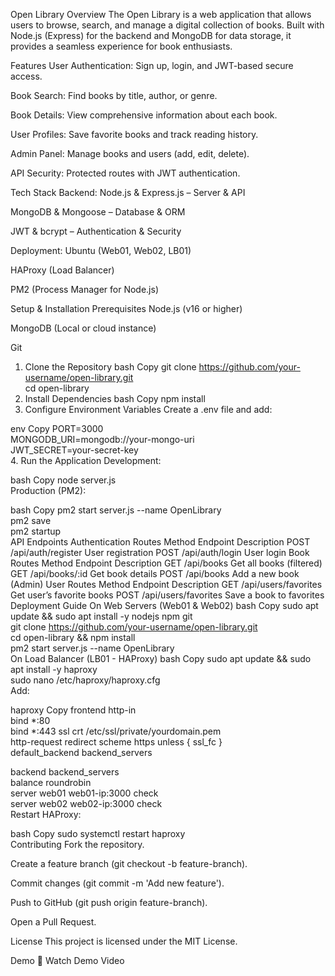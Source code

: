 Open Library
Overview
The Open Library is a web application that allows users to browse, search, and manage a digital collection of books. Built with Node.js (Express) for the backend and MongoDB for data storage, it provides a seamless experience for book enthusiasts.

Features
User Authentication: Sign up, login, and JWT-based secure access.

Book Search: Find books by title, author, or genre.

Book Details: View comprehensive information about each book.

User Profiles: Save favorite books and track reading history.

Admin Panel: Manage books and users (add, edit, delete).

API Security: Protected routes with JWT authentication.

Tech Stack
Backend:
Node.js & Express.js – Server & API

MongoDB & Mongoose – Database & ORM

JWT & bcrypt – Authentication & Security

Deployment:
Ubuntu (Web01, Web02, LB01)

HAProxy (Load Balancer)

PM2 (Process Manager for Node.js)

Setup & Installation
Prerequisites
Node.js (v16 or higher)

MongoDB (Local or cloud instance)

Git

1. Clone the Repository
bash
Copy
git clone https://github.com/your-username/open-library.git  
cd open-library  
2. Install Dependencies
bash
Copy
npm install  
3. Configure Environment Variables
Create a .env file and add:

env
Copy
PORT=3000  
MONGODB_URI=mongodb://your-mongo-uri  
JWT_SECRET=your-secret-key  
4. Run the Application
Development:

bash
Copy
node server.js  
Production (PM2):

bash
Copy
pm2 start server.js --name OpenLibrary  
pm2 save  
pm2 startup  
API Endpoints
Authentication Routes
Method	Endpoint	Description
POST	/api/auth/register	User registration
POST	/api/auth/login	User login
Book Routes
Method	Endpoint	Description
GET	/api/books	Get all books (filtered)
GET	/api/books/:id	Get book details
POST	/api/books	Add a new book (Admin)
User Routes
Method	Endpoint	Description
GET	/api/users/favorites	Get user’s favorite books
POST	/api/users/favorites	Save a book to favorites
Deployment Guide
On Web Servers (Web01 & Web02)
bash
Copy
sudo apt update && sudo apt install -y nodejs npm git  
git clone https://github.com/your-username/open-library.git  
cd open-library && npm install  
pm2 start server.js --name OpenLibrary  
On Load Balancer (LB01 - HAProxy)
bash
Copy
sudo apt update && sudo apt install -y haproxy  
sudo nano /etc/haproxy/haproxy.cfg  
Add:

haproxy
Copy
frontend http-in  
    bind *:80  
    bind *:443 ssl crt /etc/ssl/private/yourdomain.pem  
    http-request redirect scheme https unless { ssl_fc }  
    default_backend backend_servers  

backend backend_servers  
    balance roundrobin  
    server web01 web01-ip:3000 check  
    server web02 web02-ip:3000 check  
Restart HAProxy:

bash
Copy
sudo systemctl restart haproxy  
Contributing
Fork the repository.

Create a feature branch (git checkout -b feature-branch).

Commit changes (git commit -m 'Add new feature').

Push to GitHub (git push origin feature-branch).

Open a Pull Request.

License
This project is licensed under the MIT License.

Demo
🔗 Watch Demo Video
